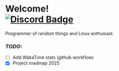<h1>
    Welcome!
    </br>
    <a href="https://discord.com/users/828393508296458284" target="blank">
    <img src="https://img.shields.io/badge/Discord-%40dexslender-yellowgreen?logo=discord&style=flat-square&color=5865F2" alt="Discord Badge">
</a>
</h1>
Programmer of random things and Linux enthusiast.
</br>

### _TODO:_

- [ ] Add WakaTime stats (github workflow)
- [x] Project roadmap 2025
